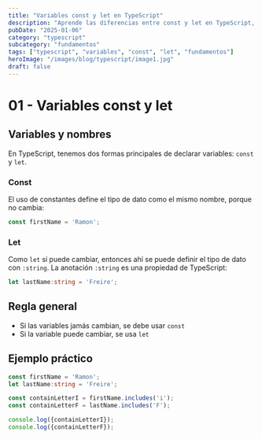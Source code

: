 ```yaml
---
title: "Variables const y let en TypeScript"
description: "Aprende las diferencias entre const y let en TypeScript, cuándo usar cada una y las mejores prácticas para declarar variables."
pubDate: "2025-01-06"
category: "typescript"
subcategory: "fundamentos"
tags: ["typescript", "variables", "const", "let", "fundamentos"]
heroImage: "/images/blog/typescript/image1.jpg"
draft: false
---
```


# 01 - Variables const y let

## Variables y nombres

En TypeScript, tenemos dos formas principales de declarar variables: `const` y `let`.

### Const

El uso de constantes define el tipo de dato como el mismo nombre, porque no cambia:

```typescript
const firstName = 'Ramon';
```

### Let

Como `let` sí puede cambiar, entonces ahí se puede definir el tipo de dato con `:string`. La anotación `:string` es una propiedad de TypeScript:

```typescript
let lastName:string = 'Freire';
```

## Regla general

- Si las variables jamás cambian, se debe usar `const`
- Si la variable puede cambiar, se usa `let`

## Ejemplo práctico

```typescript
const firstName = 'Ramon';
let lastName:string = 'Freire';

const containLetterI = firstName.includes('i');
const containLetterF = lastName.includes('F');

console.log({containLetterI});
console.log({containLetterF});
```
